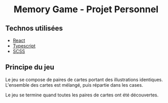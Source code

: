 <h1 align="center">Memory Game - Projet Personnel</h1>

## Technos utilisées

* [React](https://reactjs.org/)
* [Typescript](https://www.typescriptlang.org/)
* [SCSS](https://sass-lang.com/)


## Principe du jeu

Le jeu se compose de paires de cartes portant des illustrations identiques. L'ensemble des cartes est mélangé, puis répartie dans les cases.

Le jeu se termine quand toutes les paires de cartes ont été découvertes. 
